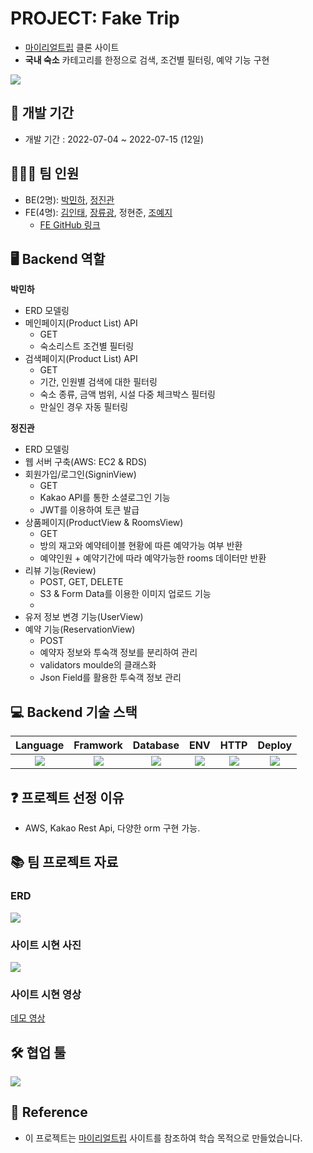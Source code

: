 # PROJECT: Fake Trip
- [마이리얼트립](https://www.myrealtrip.com/) 클론 사이트
- **국내 숙소** 카테고리를 한정으로 검색, 조건별 필터링, 예약 기능 구현
<img src="https://velog.velcdn.com/images/miracle-21/post/71493c6e-5b0b-44ee-8b9a-aebbdec89d26/image.png">

## 📆 개발 기간
- 개발 기간 : 2022-07-04 ~ 2022-07-15 (12일)

## 🧑🏻‍💻 팀 인원
- BE(2명): [박민하](https://github.com/miracle-21), [정진관](https://github.com/dingwan0331)
- FE(4명): [김인태](https://github.com/dlsxody1), [장류광](https://github.com/dkzks44), 정현준, [조예지](https://github.com/Dumibell)
  - [FE GitHub 링크](https://github.com/wecode-bootcamp-korea/34-2nd-Fake-Trip-frontend)

## 🖥 Backend 역할

**박민하**
- ERD 모델링
- 메인페이지(Product List) API
  - GET
  - 숙소리스트 조건별 필터링
- 검색페이지(Product List) API
  - GET
  - 기간, 인원별 검색에 대한 필터링
  - 숙소 종류, 금액 범위, 시설 다중 체크박스 필터링
  - 만실인 경우 자동 필터링

**정진관**
- ERD 모델링
- 웹 서버 구축(AWS: EC2 & RDS)
- 회원가입/로그인(SigninView)
  - GET
  - Kakao API를 통한 소셜로그인 기능
  - JWT를 이용하여 토큰 발급
- 상품페이지(ProductView & RoomsView)
  - GET
  - 방의 재고와 예약테이블 현황에 따른 예약가능 여부 반환
  - 예약인원 + 예약기간에 따라 예약가능한 rooms 데이터만 반환
- 리뷰 기능(Review)
  - POST, GET, DELETE
  - S3 & Form Data를 이용한 이미지 업로드 기능
  - 
- 유저 정보 변경 기능(UserView)
- 예약 기능(ReservationView)
  - POST
  - 예약자 정보와 투숙객 정보를 분리하여 관리
  - validators moulde의 클래스화
  - Json Field를 활용한 투숙객 정보 관리
## 💻 Backend 기술 스택

|                                                Language                                                |                                                Framwork                                                |                                               Database                                               |                                                     ENV                                                      |                                                   HTTP                                                   |                                                  Deploy                                                 |
| :----------------------------------------------------------------------------------------------------: | :----------------------------------------------------------------------------------------------------: | :--------------------------------------------------------------------------------------------------: | :----------------------------------------------------------------------------------------------------------: | :------------------------------------------------------------------------------------------------------: |:------------------------------------------------------------------------------------------------------: |
| <img src="https://img.shields.io/badge/python-3776AB?style=for-the-badge&logo=python&logoColor=white"> | <img src="https://img.shields.io/badge/django-092E20?style=for-the-badge&logo=django&logoColor=white"> | <img src="https://img.shields.io/badge/mysql-4479A1?style=for-the-badge&logo=mysql&logoColor=black"> | <img src="https://img.shields.io/badge/miniconda3-44A833?style=for-the-badge&logo=anaconda&logoColor=white"> | <img src="https://img.shields.io/badge/postman-FF6C37?style=for-the-badge&logo=postman&logoColor=white"> | <img src="https://img.shields.io/badge/aws-232F3E?style=for-the-badge&logo=Amazon AWS&logoColor=white"> 


## ❓ 프로젝트 선정 이유
- AWS, Kakao Rest Api, 다양한 orm 구현 가능.

## 📚 팀 프로젝트 자료

### ERD
![](https://velog.velcdn.com/images/miracle-21/post/79930301-e01b-433b-90c5-a8ffa096cb55/image.png)

### 사이트 시현 사진
![](https://velog.velcdn.com/images/miracle-21/post/cc383f7c-c4ec-4696-9acf-f5d1c42f33ae/image.gif)

### 사이트 시현 영상
[데모 영상](https://ifh.cc/v/oppC60.mp4)

## 🛠 협업 툴
![](https://velog.velcdn.com/images/miracle-21/post/0e0445ab-4831-4592-9db0-6c1eeae03c08/image.png)

## 🔖 Reference
- 이 프로젝트는 [마이리얼트립](https://www.myrealtrip.com/) 사이트를 참조하여 학습 목적으로 만들었습니다.
